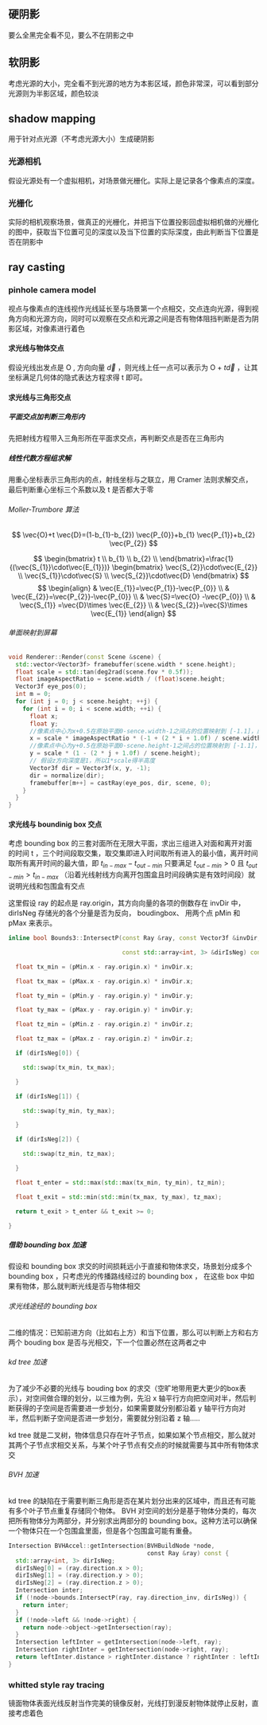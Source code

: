
## 硬阴影

要么全黑完全看不见，要么不在阴影之中

## 软阴影

考虑光源的大小，完全看不到光源的地方为本影区域，颜色非常深，可以看到部分光源则为半影区域，颜色较淡

## shadow mapping

用于针对点光源（不考虑光源大小）生成硬阴影

### 光源相机

假设光源处有一个虚拟相机，对场景做光栅化。实际上是记录各个像素点的深度。

### 光栅化

实际的相机观察场景，做真正的光栅化，并把当下位置投影回虚拟相机做的光栅化的图中，获取当下位置可见的深度以及当下位置的实际深度，由此判断当下位置是否在阴影中


## ray casting

### pinhole camera model

视点与像素点的连线视作光线延长至与场景第一个点相交，交点连向光源，得到视角方向和光源方向，同时可以观察在交点和光源之间是否有物体阻挡判断是否为阴影区域，对像素进行着色

#### 求光线与物体交点

假设光线出发点是 O , 方向向量 $\vec{d}$  ，则光线上任一点可以表示为 O + $t \vec{d}$  ，让其坐标满足几何体的隐式表达方程求得 t 即可。


#### 求光线与三角形交点

##### 平面交点加判断三角形内

先把射线方程带入三角形所在平面求交点，再判断交点是否在三角形内

##### 线性代数方程组求解

用重心坐标表示三角形内的点，射线坐标与之联立，用 Cramer 法则求解交点，最后判断重心坐标三个系数以及 t 是否都大于零

###### Moller-Trumbore 算法

$$
\vec{O}+t \vec{D}=(1-b_{1}-b_{2}) \vec{P_{0}}+b_{1} \vec{P_{1}}+b_{2} \vec{P_{2}}
$$

$$
\begin{bmatrix}
t \\
b_{1} \\
b_{2} \\
\end{bmatrix}=\frac{1}{(\vec{S_{1}}\cdot\vec{E_{1}})} \begin{bmatrix}
\vec{S_{2}}\cdot\vec{E_{2}} \\
\vec{S_{1}}\cdot\vec{S} \\
\vec{S_{2}}\cdot\vec{D}
\end{bmatrix}
$$
$$
\begin{align}
 & \vec{E_{1}}=\vec{P_{1}}-\vec{P_{0}} \\
 & \vec{E_{2}}=\vec{P_{2}}-\vec{P_{0}} \\
 & \vec{S}=\vec{O} -\vec{P_{0}} \\
 & \vec{S_{1}} =\vec{D}\times \vec{E_{2}} \\
 & \vec{S_{2}}=\vec{S}\times  \vec{E_{1}}
\end{align}
$$

######  单面映射到屏幕
```cpp
void Renderer::Render(const Scene &scene) {
  std::vector<Vector3f> framebuffer(scene.width * scene.height);
  float scale = std::tan(deg2rad(scene.fov * 0.5f));
  float imageAspectRatio = scene.width / (float)scene.height;
  Vector3f eye_pos(0);
  int m = 0;
  for (int j = 0; j < scene.height; ++j) {
    for (int i = 0; i < scene.width; ++i) {
      float x;
      float y;
      //像素点中心为x+0.5在原始平面0-sence.width-1之间占的位置映射到 [-1.1]，原本x从0到1向右，映射后的值-1到1向右边
      x = scale * imageAspectRatio * (-1 + (2 * i + 1.0f) / scene.width);
      //像素点中心为y+0.5在原始平面0-scene.height-1之间占的位置映射到 [-1.1]，原本y从0到1向下，映射后从1到-1向下
      y = scale * (1 - (2 * j + 1.0f) / scene.height);
      // 假设z方向深度是1，所以1*scale得半高度
      Vector3f dir = Vector3f(x, y, -1);
      dir = normalize(dir);
      framebuffer[m++] = castRay(eye_pos, dir, scene, 0);
    }
  }
}
```


#### 求光线与 boundinig box 交点

考虑 bounding box 的三套对面所在无限大平面，求出三组进入对面和离开对面的时间 t ，三个时间段取交集，取交集即进入时间取所有进入的最小值，离开时间取所有离开时间的最大值，即 $t_{in-max}-t_{out-min}$ 只要满足 $t_{out-min} > 0$  且 $t_{out-min} >t_{in-max}$ （沿着光线射线方向离开包围盒且时间段确实是有效时间段）就说明光线和包围盒有交点

这里假设 ray 的起点是 ray.origin，其方向向量的各项的倒数存在 invDir 中， dirIsNeg 存储光的各个分量是否为反向， boudingbox、 用两个点 pMin 和 pMax 来表示。

```cpp
inline bool Bounds3::IntersectP(const Ray &ray, const Vector3f &invDir,

                                const std::array<int, 3> &dirIsNeg) const {

  float tx_min = (pMin.x - ray.origin.x) * invDir.x;

  float tx_max = (pMax.x - ray.origin.x) * invDir.x;

  float ty_min = (pMin.y - ray.origin.y) * invDir.y;

  float ty_max = (pMax.y - ray.origin.y) * invDir.y;

  float tz_min = (pMin.z - ray.origin.z) * invDir.z;

  float tz_max = (pMax.z - ray.origin.z) * invDir.z;

  if (dirIsNeg[0]) {

    std::swap(tx_min, tx_max);

  }

  if (dirIsNeg[1]) {

    std::swap(ty_min, ty_max);

  }

  if (dirIsNeg[2]) {

    std::swap(tz_min, tz_max);

  }

  float t_enter = std::max(std::max(tx_min, ty_min), tz_min);

  float t_exit = std::min(std::min(tx_max, ty_max), tz_max);

  return t_exit > t_enter && t_exit >= 0;

}
```



##### 借助 bounding box 加速

假设和 bounding box 求交的时间损耗远小于直接和物体求交，场景划分成多个 bounding box ，只考虑光的传播路线经过的 bounding box ， 在这些 box 中如果有物体，那么就判断光线是否与物体相交 

###### 求光线途经的 bounding box

二维的情况：已知前进方向（比如右上方）和当下位置，那么可以判断上方和右方两个 bouding box 是否与光相交，下一个位置必然在这两者之中


###### kd tree 加速

为了减少不必要的光线与 bouding box 的求交（空旷地带用更大更少的box表示），对空间做合理的划分，以三维为例，先沿 x 轴平行方向把空间对半，然后判断获得的子空间是否需要进一步划分，如果需要就分别都沿着 y 轴平行方向对半，然后判断子空间是否进一步划分，需要就分别沿着 z 轴.....

kd tree 就是二叉树，物体信息只存在叶子节点，如果如某个节点相交，那么就对其两个子节点求相交关系，与某个叶子节点有交点的时候就需要与其中所有物体求交

###### BVH 加速

kd tree 的缺陷在于需要判断三角形是否在某片划分出来的区域中，而且还有可能有多个叶子节点重复存储同个物体。 BVH 对空间的划分是基于物体分类的，每次把所有物体分为两部分，并分别求出两部分的 bounding box。这种方法可以确保一个物体只在一个包围盒里面，但是各个包围盒可能有重叠。

```cpp
Intersection BVHAccel::getIntersection(BVHBuildNode *node,
                                       const Ray &ray) const {
  std::array<int, 3> dirIsNeg;
  dirIsNeg[0] = (ray.direction.x > 0);
  dirIsNeg[1] = (ray.direction.y > 0);
  dirIsNeg[2] = (ray.direction.z > 0);
  Intersection inter;
  if (!node->bounds.IntersectP(ray, ray.direction_inv, dirIsNeg)) {
    return inter;
  }
  if (!node->left && !node->right) {
    return node->object->getIntersection(ray);
  }
  Intersection leftInter = getIntersection(node->left, ray);
  Intersection rightInter = getIntersection(node->right, ray);
  return leftInter.distance > rightInter.distance ? rightInter : leftInter;
}
```





### whitted style ray tracing 

镜面物体表面光线反射当作完美的镜像反射，光线打到漫反射物体就停止反射，直接考虑着色


